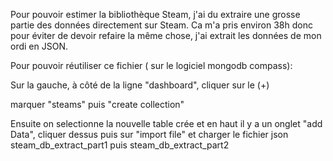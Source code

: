 Pour pouvoir estimer la bibliothèque Steam, j'ai du extraire une grosse partie des données directement sur Steam.
Ca m'a pris environ 38h donc pour éviter de devoir refaire la même chose, j'ai extrait les données de mon ordi en JSON.

Pour pouvoir réutiliser ce fichier ( sur le logiciel mongodb compass):


Sur la gauche, à côté de la ligne "dashboard", cliquer sur le (+)

marquer "steams" puis "create collection"

Ensuite on selectionne la nouvelle table crée et en haut il y a un onglet "add Data", cliquer dessus puis sur "import file" et charger le fichier json steam_db_extract_part1 puis steam_db_extract_part2

